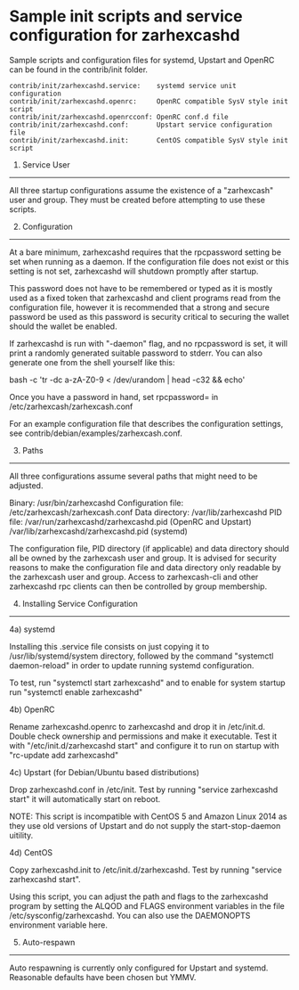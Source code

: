Sample init scripts and service configuration for zarhexcashd
==========================================================

Sample scripts and configuration files for systemd, Upstart and OpenRC
can be found in the contrib/init folder.

    contrib/init/zarhexcashd.service:    systemd service unit configuration
    contrib/init/zarhexcashd.openrc:     OpenRC compatible SysV style init script
    contrib/init/zarhexcashd.openrcconf: OpenRC conf.d file
    contrib/init/zarhexcashd.conf:       Upstart service configuration file
    contrib/init/zarhexcashd.init:       CentOS compatible SysV style init script

1. Service User
---------------------------------

All three startup configurations assume the existence of a "zarhexcash" user
and group.  They must be created before attempting to use these scripts.

2. Configuration
---------------------------------

At a bare minimum, zarhexcashd requires that the rpcpassword setting be set
when running as a daemon.  If the configuration file does not exist or this
setting is not set, zarhexcashd will shutdown promptly after startup.

This password does not have to be remembered or typed as it is mostly used
as a fixed token that zarhexcashd and client programs read from the configuration
file, however it is recommended that a strong and secure password be used
as this password is security critical to securing the wallet should the
wallet be enabled.

If zarhexcashd is run with "-daemon" flag, and no rpcpassword is set, it will
print a randomly generated suitable password to stderr.  You can also
generate one from the shell yourself like this:

bash -c 'tr -dc a-zA-Z0-9 < /dev/urandom | head -c32 && echo'

Once you have a password in hand, set rpcpassword= in /etc/zarhexcash/zarhexcash.conf

For an example configuration file that describes the configuration settings,
see contrib/debian/examples/zarhexcash.conf.

3. Paths
---------------------------------

All three configurations assume several paths that might need to be adjusted.

Binary:              /usr/bin/zarhexcashd
Configuration file:  /etc/zarhexcash/zarhexcash.conf
Data directory:      /var/lib/zarhexcashd
PID file:            /var/run/zarhexcashd/zarhexcashd.pid (OpenRC and Upstart)
                     /var/lib/zarhexcashd/zarhexcashd.pid (systemd)

The configuration file, PID directory (if applicable) and data directory
should all be owned by the zarhexcash user and group.  It is advised for security
reasons to make the configuration file and data directory only readable by the
zarhexcash user and group.  Access to zarhexcash-cli and other zarhexcashd rpc clients
can then be controlled by group membership.

4. Installing Service Configuration
-----------------------------------

4a) systemd

Installing this .service file consists on just copying it to
/usr/lib/systemd/system directory, followed by the command
"systemctl daemon-reload" in order to update running systemd configuration.

To test, run "systemctl start zarhexcashd" and to enable for system startup run
"systemctl enable zarhexcashd"

4b) OpenRC

Rename zarhexcashd.openrc to zarhexcashd and drop it in /etc/init.d.  Double
check ownership and permissions and make it executable.  Test it with
"/etc/init.d/zarhexcashd start" and configure it to run on startup with
"rc-update add zarhexcashd"

4c) Upstart (for Debian/Ubuntu based distributions)

Drop zarhexcashd.conf in /etc/init.  Test by running "service zarhexcashd start"
it will automatically start on reboot.

NOTE: This script is incompatible with CentOS 5 and Amazon Linux 2014 as they
use old versions of Upstart and do not supply the start-stop-daemon uitility.

4d) CentOS

Copy zarhexcashd.init to /etc/init.d/zarhexcashd. Test by running "service zarhexcashd start".

Using this script, you can adjust the path and flags to the zarhexcashd program by
setting the ALQOD and FLAGS environment variables in the file
/etc/sysconfig/zarhexcashd. You can also use the DAEMONOPTS environment variable here.

5. Auto-respawn
-----------------------------------

Auto respawning is currently only configured for Upstart and systemd.
Reasonable defaults have been chosen but YMMV.
